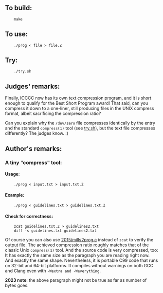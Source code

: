 ## To build:

``` <!---sh-->
    make
```


## To use:

``` <!---sh-->
    ./prog < file > file.Z
```


## Try:

``` <!---sh-->
    ./try.sh
```


## Judges' remarks:

Finally, IOCCC now has its own text compression program, and it is short enough
to qualify for the Best Short Program award! That said, can you compress it down
to a one-liner, still producing files in the UNIX compress format, albeit
sacrificing the compression ratio?

Can you explain why the `/dev/zero` file compresses identically by the entry and
the standard `compress(1)` tool (see
[try.sh](%%REPO_URL%%/2019/diels-grabsch1/try.sh)), but the text file
compresses differently? The judges know. :)


## Author's remarks:

### A tiny "compress" tool:

#### Usage:

``` <!---sh-->
    ./prog < input.txt > input.txt.Z
```

#### Example:

``` <!---sh-->
    ./prog < guidelines.txt > guidelines.txt.Z
```

#### Check for correctness:

``` <!---sh-->
    zcat guidelines.txt.Z > guidelines2.txt
    diff -s guidelines.txt guidelines2.txt
```

Of course you can  also use [2015/mills2prog.c](%%REPO_URL%%/2015/mills2/prog.c) instead of
`zcat` to verify the output file. The achieved compression ratio roughly matches
that of the classic Unix `compress(1)` tool. And the source code is very
compressed, too: It has exactly the same size as the  paragraph you are reading
right now. And exactly the same shape. Nevertheless, it is portable C99 code
that runs on 32-bit and 64-bit platforms. It compiles without warnings on both
GCC and Clang even with `-Wextra and -Weverything`.

**2023 note**: the above paragraph might not be true as far as number of bytes goes.

<!--

    Copyright © 1984-2024 by Landon Curt Noll. All Rights Reserved.

    You are free to share and adapt this file under the terms of this license:

        Creative Commons Attribution-ShareAlike 4.0 International (CC BY-SA 4.0)

    For more information, see:

        https://creativecommons.org/licenses/by-sa/4.0/

-->
